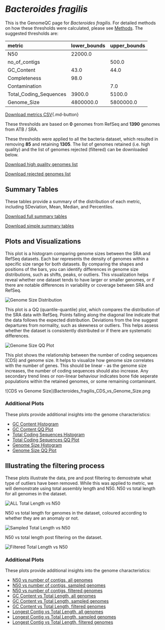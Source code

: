 # *Bacteroides fragilis*

This is the GenomeQC page for *Bacteroides fragilis*. For detailed methods on how these thresholds were calculated, please see [Methods](../../methods.md).
The suggested thresholds are: 

| metric                 | lower_bounds   | upper_bounds   |
|:-----------------------|:---------------|:---------------|
| N50                    | 22000.0        |                |
| no_of_contigs          |                | 500.0          |
| GC_Content             | 43.0           | 44.0           |
| Completeness           | 98.0           |                |
| Contamination          |                | 7.0            |
| Total_Coding_Sequences | 3900.0         | 5100.0         |
| Genome_Size            | 4800000.0      | 5800000.0      |

[Download metrics CSV](Bacteroides_fragilis_metrics.csv){.md-button}


These thresholds are based on **0** genomes from RefSeq and **1390** genomes from ATB / SRA.

These thresholds were applied to all the bacteria dataset, which resulted in removing **85** and retaining **1305**.
The list of genomes retained (i.e. high quality) and the list of genomes rejected (filtered) can be downloaded below. 

[Download high quality genomes list](Bacteroides_fragilis_high_quality_genomes.csv.xz)


[Download rejected genomes list](Bacteroides_fragilis_filtered_out_genomes.csv.xz)



## Summary Tables
These tables provide a summary of the distribution of each metric, including SDeviation, Mean, Median, and Percentiles.

[Download full summary tables](summary.csv)

[Download simple summary tables](selected_summary.csv)

## Plots and Visualizations

This plot is a histogram comparing genome sizes between the SRA and RefSeq datasets. Each bar represents the density of genomes within a specific size range for both datasets. By comparing the shapes and positions of the bars, you can identify differences in genome size distributions, such as shifts, peaks, or outliers. This visualization helps reveal whether one dataset tends to have larger or smaller genomes, or if there are notable differences in variability or coverage between SRA and RefSeq.

![Genome Size Distribution](Genome_Size_refseq_histogram_kde.png)

This plot is a QQ (quantile-quantile) plot, which compares the distribution of the SRA data with RefSeq. Points falling along the diagonal line indicate that the data follows the expected distribution. Deviations from the line suggest departures from normality, such as skewness or outliers. This helps assess whether the dataset is consistently distributed or if there are systematic differences.

![Genome Size QQ Plot](Genome_Size_refseq_qqplot.png)

This plot shows the relationship between the number of coding sequences (CDS) and genome size. It helps to visualize how genome size correlates with the number of genes. This should be linear - as the genome size increases, the number of coding sequences should also increase. Any secondary trend lines or non-linear behaviour indicates bone fide seperate populations within the retained genomes, or some remaining contaminant. 

![CDS vs Genome Size](Bacteroides_fragilis_CDS_vs_Genome_Size.png

### Additional Plots

These plots provide additional insights into the genome characteristics:

- [GC Content Histogram](GC_Content_refseq_histogram_kde.png)
- [GC Content QQ Plot](GC_Content_refseq_qqplot.png)
- [Total Coding Sequences Histogram](Total_Coding_Sequences_refseq_histogram_kde.png)
- [Total Coding Sequences QQ Plot](Total_Coding_Sequences_refseq_qqplot.png)
- [Genome Size Histogram](Genome_Size_refseq_histogram_kde.png)
- [Genome Size QQ Plot](Genome_Size_refseq_qqplot.png)
## Illustrating the filtering process
These plots illustrate the data, pre and post filtering to demostrate what type of outliers have been removed. While this was applied to metric, we will demonstrate using total assembly length and N50.
N50 vs total length for all genomes in the dataset.

![ALL Total Length vs N50](Bacteroides_fragilis_all_total_length_N50.png)

N50 vs total length for genomes in the dataset, coloured according to whether they are an anomaly or not.

![Sampled Total Length vs N50](Bacteroides_fragilis_sample_total_length_N50.png)

N50 vs total length post filtering on the dataset.

![Filtered Total Length vs N50](Bacteroides_fragilis_filt_total_length_N50.png)

### Additional Plots

These plots provide additional insights into the genome characteristics:

- [N50 vs number of contigs, all genomes](Bacteroides_fragilis_all_N50_number.png)
- [N50 vs number of contigs, sampled genomes](Bacteroides_fragilis_sample_N50_number.png)
- [N50 vs number of contigs, filtered genomes](Bacteroides_fragilis_filt_N50_number.png)
- [GC Content vs Total Length, all genomes](Bacteroides_fragilis_all_total_length_GC_Content.png)
- [GC Content vs Total Length, sampled genomes](Bacteroides_fragilis_sample_total_length_GC_Content.png)
- [GC Content vs Total Length, filtered genomes](Bacteroides_fragilis_filt_total_length_GC_Content.png)
- [Longest Contig vs Total Length, all genomes](Bacteroides_fragilis_all_total_length_longest.png)
- [Longest Contig vs Total Length, sampled genomes](Bacteroides_fragilis_sample_total_length_longest.png)
- [Longest Contig vs Total Length, filtered genomes](Bacteroides_fragilis_filt_total_length_longest.png)
